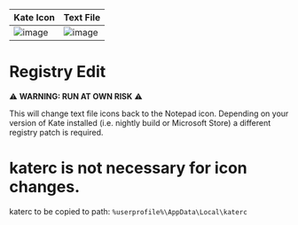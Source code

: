 | Kate Icon | Text File |
|:----------|----------|
| ![image](https://github.com/user-attachments/assets/131ccb9f-4ad1-4f1a-b752-bf5b9ad0ccb7) | ![image](https://github.com/user-attachments/assets/86ba7a88-36bd-4608-b155-c171139f4d19) |

# Registry Edit 
:warning: **WARNING: RUN AT OWN RISK** :warning:

This will change text file icons back to the Notepad icon. 
Depending on your version of Kate installed (i.e. nightly build or Microsoft Store) a different registry patch is required. 

# katerc is not necessary for icon changes.
katerc to be copied to path:
`%userprofile%\AppData\Local\katerc`
